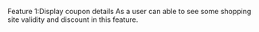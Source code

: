Feature 1:Display coupon details
As a user can able to see some shopping site validity and discount in this feature.
